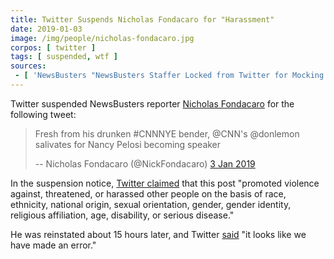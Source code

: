 ```yaml
---
title: Twitter Suspends Nicholas Fondacaro for "Harassment"
date: 2019-01-03
image: /img/people/nicholas-fondacaro.jpg
corpos: [ twitter ]
tags: [ suspended, wtf ]
sources:
 - [ 'NewsBusters "NewsBusters Staffer Locked from Twitter for Mocking Drunk Don Lemon [UPDATED]" by Corinne Weaver (3 Jan 2019)', 'archive.vn/C7qsh' ]
---
```


Twitter suspended NewsBusters reporter [Nicholas
Fondacaro](https://www.newsbusters.org/author/nicholas-fondacaro) for the
following tweet:
> Fresh from his drunken #CNNNYE bender, @CNN's @donlemon salivates for Nancy
> Pelosi becoming speaker
>
> -- Nicholas Fondacaro (@NickFondacaro) [3 Jan 2019](http://archive.vn/ouWVW)

In the suspension notice, [Twitter claimed](http://archive.vn/C7qsh#selection-1023.0-1025.220) that this
post "promoted violence against, threatened, or harassed other people on the
basis of race, ethnicity, national origin, sexual orientation, gender, gender
identity, religious affiliation, age, disability, or serious disease."

He was reinstated about 15 hours later, and Twitter
[said](http://archive.vn/C7qsh#selection-995.150-995.186) "it looks like we
have made an error."

